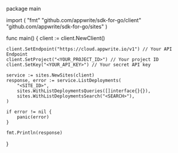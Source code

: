 package main

import (
    "fmt"
    "github.com/appwrite/sdk-for-go/client"
    "github.com/appwrite/sdk-for-go/sites"
)

func main() {
    client := client.NewClient()

    client.SetEndpoint("https://cloud.appwrite.io/v1") // Your API Endpoint
    client.SetProject("<YOUR_PROJECT_ID>") // Your project ID
    client.SetKey("<YOUR_API_KEY>") // Your secret API key

    service := sites.NewSites(client)
    response, error := service.ListDeployments(
        "<SITE_ID>",
        sites.WithListDeploymentsQueries([]interface{}{}),
        sites.WithListDeploymentsSearch("<SEARCH>"),
    )

    if error != nil {
        panic(error)
    }

    fmt.Println(response)
}
